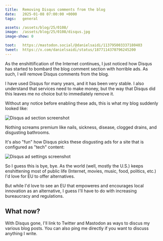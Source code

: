 ```yaml
---
title:  Removing Disqus comments from the blog
date:   2025-01-08 07:00:00 +0000
tags:   general

assets: /assets/blog/25/0108/
image:  /assets/blog/25/0108/disqus.jpg
image-show: 0

toot:   https://mastodon.social/@danielsaidi/113795003337180403
tweet:  https://x.com/danielsaidi/status/1877114370796245200
---
```


As the enshittification of the Internet continues, I just noticed how Disqus has started to bombard the blog comment section with horrible ads. As such, I will remove Disqus comments from the blog.

I have used Disqus for many years, and it has been very stable. I also understand that services need to make money, but the way that Disqus did this leaves me no choice but to immediately remove it.

Without any notice before enabling these ads, this is what my blog suddenly looked like:

![Disqus ad section screenshot]({{page.assets}}disqus-screenshot.png)

Nothing screams premium like nails, sickness, disease, clogged drains, and disgusting bathrooms.

It's also "fun" how Disqus picks these disgusting ads for a site that is configured as "tech" content:

![Disqus ad settings screenshot]({{page.assets}}disqus-settings.png)

So I guess this is bye, bye. As the world (well, mostly the U.S.) keeps enshittening most of public life (Internet, movies, music, food, politics, etc.) I'd love for EU to offer alternatives.

But while I'd love to see an EU that empoweres and encourages local innovation as an alternative, I guess I'll have to do with increasing bureaucracy and regulations.


## What now?

With Disqus gone, I'll link to Twitter and Mastodon as ways to discus my various blog posts. You can also ping me directly if you want to discuss anything I write.